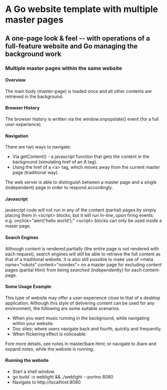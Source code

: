 # A Go website template with multiple master pages

## A one-page look & feel -- with operations of a full-feature website and Go managing the background work

### Multiple master pages within the same website 

#### Overview

The main body (master-page) is loaded once and all other contents are retrieved in the background.

#### Browser History

The browser history is written via the window.onpopstate() event (for a full user-experience).

#### Navigation

There are two ways to navigate:

- Via getContent() - a javascript function that gets the content in the background (simulating href of an A tag).
- Using the href of a &lt;a&gt; tag, which moves away from the current master page (traditional way).
 
The web server is able to distinguish between a master page and a single (independent) page in order to respond accordingly.

#### Javascript

javascript code will not run in any of the content (partial) pages by simply placing them in &lt;script&gt; blocks; but it will run in-line, upon firing events: e.g. onclick="alert('hello world');"  &lt;script&gt; blocks can only be used inside a maser page.

#### Search Engines

Although content is rendered partially (the entire page is not rendered with each request), search engines will still be able to retrieve the full content as that of a traditional website. It is also still possible to make use of &lt;meta name="robots" content="noindex"&gt; on a master page for excluding content pages (partial html) from being *searched* (independently) for each content-page.

#### Some Usage Example

This type of website may offer a user-experience close to that of a desktop application. Although this style of delivering content can be used for any environment, the following are some suitable scenarios.

- When you want music running in the background, while navigating within your website.
- Doc sites; where users navigate back and fourth, quickly and frequently.
- When flickering effect is noticeable.

Fore more details, see notes in master/bare.html; or navigate to /bare and expand *notes*, while the website is running.

#### Running the website

- Start a shell window.
- go build -o weblight && ./weblight --portno 8080
- Navigate to http:&#47;&#47;localhost:8080
